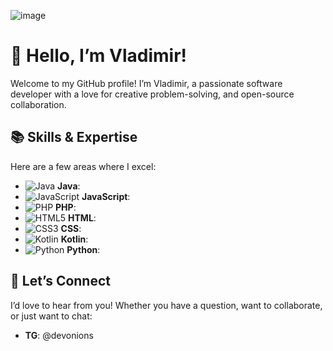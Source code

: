 ![image](https://github.com/user-attachments/assets/2a820449-a769-479c-a731-b33b4601947d)



# 👋 Hello, I’m Vladimir!

Welcome to my GitHub profile! I’m Vladimir, a passionate software developer with a love for creative problem-solving, and open-source collaboration. 

## 📚 **Skills & Expertise**

Here are a few areas where I excel:

- ![Java](https://img.icons8.com/color/48/000000/java-coffee-cup-logo.png) **Java**: 
- ![JavaScript](https://img.icons8.com/color/48/000000/javascript.png) **JavaScript**: 
- ![PHP](https://img.icons8.com/color/48/000000/php.png) **PHP**: 
- ![HTML5](https://img.icons8.com/color/48/000000/html-5.png) **HTML**: 
- ![CSS3](https://img.icons8.com/color/48/000000/css3.png) **CSS**: 
- ![Kotlin](https://img.icons8.com/color/48/000000/kotlin.png) **Kotlin**: 
- ![Python](https://img.icons8.com/color/48/000000/python.png) **Python**:

## 💬 **Let’s Connect**

I’d love to hear from you! Whether you have a question, want to collaborate, or just want to chat:
- **TG**: @devonions
